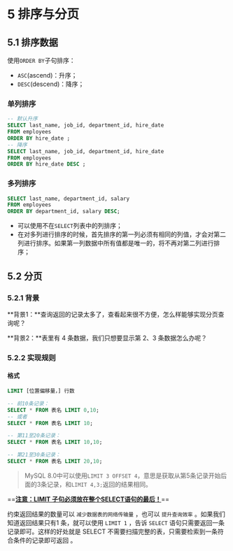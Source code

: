 # 5 排序与分页

## 5.1 排序数据

使用`ORDER BY`子句排序：

- `ASC`(ascend)：升序；
- `DESC`(descend)：降序；

### 单列排序

```sql
-- 默认升序
SELECT last_name, job_id, department_id, hire_date
FROM employees
ORDER BY hire_date ;
-- 降序
SELECT last_name, job_id, department_id, hire_date
FROM employees
ORDER BY hire_date DESC ;
```

### 多列排序

```sql
SELECT last_name, department_id, salary
FROM employees
ORDER BY department_id, salary DESC;
```

- 可以使用不在`SELECT`列表中的列排序；
- 在对多列进行排序的时候，首先排序的第一列必须有相同的列值，才会对第二列进行排序。如果第一列数据中所有值都是唯一的，将不再对第二列进行排序；

## 5.2 分页

### 5.2.1 背景

**背景1：**查询返回的记录太多了，查看起来很不方便，怎么样能够实现分页查询呢？

**背景2：**表里有 4 条数据，我们只想要显示第 2、3 条数据怎么办呢？

### 5.2.2 实现规则

#### 格式

```sql
LIMIT [位置偏移量，] 行数
```

```sql
-- 前10条记录：
SELECT * FROM 表名 LIMIT 0,10;
-- 或者
SELECT * FROM 表名 LIMIT 10;

-- 第11至20条记录：
SELECT * FROM 表名 LIMIT 10,10;

-- 第21至30条记录：
SELECT * FROM 表名 LIMIT 20,10;
```

> MySQL 8.0中可以使用`LIMIT 3 OFFSET 4`，意思是获取从第5条记录开始后面的3条记录，和`LIMIT 4,3;`返回的结果相同。  

==**<u>注意：LIMIT 子句必须放在整个SELECT语句的最后！</u>**==  

约束返回结果的数量可以 `减少数据表的网络传输量` ，也可以 `提升查询效率` 。如果我们知道返回结果只有1 条，就可以使用 `LIMIT 1` ，告诉 `SELECT` 语句只需要返回一条记录即可。这样的好处就是 SELECT 不需要扫描完整的表，只需要检索到一条符合条件的记录即可返回 。



